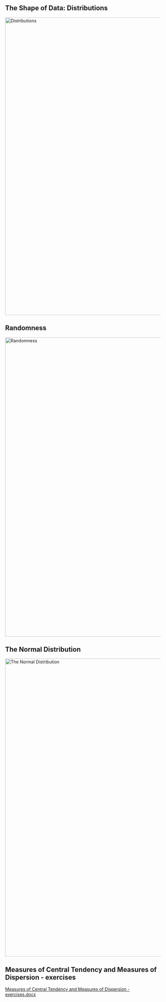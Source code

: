 
## The Shape of Data: Distributions
<img width="963" alt="Distributions" src="https://github.com/user-attachments/assets/64a65f2d-6587-4ed4-83b7-978f55ffa918">

## Randomness
<img width="968" alt="Randomness" src="https://github.com/user-attachments/assets/a8c16f88-b335-4120-a4fe-95182be24b7d">

## The Normal Distribution
<img width="964" alt="The Normal Distribution" src="https://github.com/user-attachments/assets/811cd07b-9458-4421-b987-424581994061">

## Measures of Central Tendency and Measures of Dispersion - exercises
[Measures of Central Tendency and Measures of Dispersion - exercises.docx](https://github.com/user-attachments/files/17368419/Measures.of.Central.Tendency.and.Measures.of.Dispersion.-.exercises.docx)

